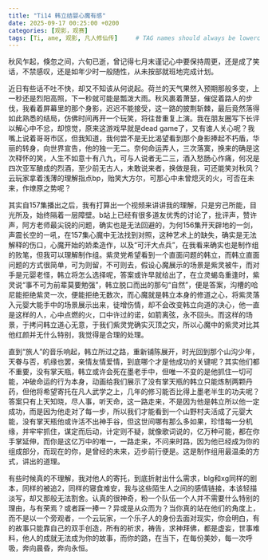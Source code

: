 ```yaml
---
title: "Ti14 韩立结婴心魔有感"
date: 2025-09-17 00:25:00 +0200
categories: [观影，观赛]
tags: [Ti, ame, 观影, 凡人修仙传]     # TAG names should always be lowercase
---
```


秋风乍起，倏忽之间，六旬已逝，曾记得七月末谨记心中要保持周更，还是成了笑话，不禁感叹，还是如年少时一般随性，从未按部就班地完成计划。

近日有些话不吐不快，却又不知该从何说起。荷兰的天气果然入预期那般多变，上一秒还是烈阳高照，下一秒就可能是瓢泼大雨。秋风裹着萧瑟，催促着路人的步伐，我看着屏幕里的那个身影，迟迟不能接受，这一路的披荆斩棘，最后竟然落得如此熟悉的结局，仿佛时间再开一个玩笑，将往昔重复上演。我在朋友圈写下长评以解心中不忿，却惊觉，原来这游戏早就是dead game了，又有谁人关心呢？我嘴上说着哥哥市区，但我知道，我何尝不是无比渴望看到那个身影捧起不朽盾，华丽的转身，向世界宣告，他的独一无二。奈何命运弄人，三次落寞，换来的确是这次释怀的笑，人生不如意十有八九，可与人说者无二三，酒入愁肠心作痛，何况是四次亚军酿成的烈酒，至少前无古人，未敢说来者，换做是我，可还能笑对秋风？云玩家拿着浅薄的理解指点bp，贻笑大方尔，可那心中未曾熄灭的火，可否在未来，作燎原之势呢？

其实自157集播出之后，我有打算出一个视频来讲讲我的理解，只是穷己所能，目光所及，始终隔着一层障壁。b站上已经有很多道友优秀的讨论了，批评声，赞许声，阿方老师最尖锐的问题，确实也是无法回避的，为何156集开天辟地的一剑，声震长空的一吼，在157集心魔中无法找到对照，这种艺术上的缺失，确实是无法解释的伤口，心魔开始的娇柔造作，以及“可汗大点兵”，在我看来确实也是制作组的败笔，但我可以理解制作组。紫灵党希望看到一个直面问题的韩立，而韩立直面问题的方式很简单，可为则留，不可则去，假设心魔展示的场景是紫灵被牛，而对手是元婴老怪，韩立将怎么选择呢，答案或许早就给出了，在立灵蝎岛重逢时，紫灵说“事不可为前辈莫要勉强”，韩立脱口而出的那句“自然”，便是答案，沟槽的哈尼能拒绝紫灵一次，便能拒绝无数次，而心魔就是韩立本身的修道之心，将紫灵落入元婴大能手中的场景展示出来，徒增伤情，却不会改变韩立向道的决心，他一直是这样的人，心中点燃的火，口中许过的诺，如箭离弦，永不回头。而这样的场景，于拷问韩立道心无意，于我们紫灵党确实灭顶之灾，所以心魔中的紫灵对比其他红颜并无什么特别，我觉得是合理的处理。

直到“旅人”的音乐响起，韩立所过之路，重新铺陈展开，时光回到那个山沟少年，天眷与否，机缘也罢，亲情友情爱情，到底哪个才是他成功的关键呢？其实他们都不重要，没有掌天瓶，韩立或许会死在墨老手中，但唯一不变的是他抓住一切可能，冲破命运的行为本身，动画给我们展示了没有掌天瓶的韩立只能炼制两颗丹药，但他将希望寄托在凡人武学之上，几年的修习能否比得上墨老半生的功夫呢？答案只有上天知晓，尽人事，听天命，这一路走来，不是因为他是韩立所以他一定成功，而是因为他走对了每一步，所以我们才能看到一个山野村夫活成了元婴大能，没有掌天瓶他或许活不出神手谷，但这世间哪有那么多如果，珍惜每一分机缘，并牢牢抓住，谋定而后动，计定则不疑，就像歌词说的，亿万种可能，都在你手掌延伸，而你是这亿万中的唯一，一路走来，不问来时路，因为他已经成为你的组成部分，而现在的你，是曾经的未来，迈步前行便是。这是制作组用最温柔的方式，讲出的道理。

有些时候真的不理解，我对他人的寄托，到底折射出什么需求，blg和xg同样的剧本，同样的被追2，同样的寝食难安，我与这些陌生人之间的感情链接，本该轻描淡写，却又那般无法割舍。认真的很神奇，粉一个队伍一个人并不需要什么特别的理由，与有荣焉？或者踩一捧一？异或是从众而为？当你真的站在他们的角度上，而不是以一个旁观者，一个云玩家，一个乐子人的身份去面对现实，你会明白，有的故事只能靠自己的双手创造，所有的祈求，祷告，求神拜佛，都是虚妄，世事难料，他人的成就无法成为你的故事，而你的路，在当下，在每份美妙，每一次呼吸，奔向晨昏，奔向永恒。
